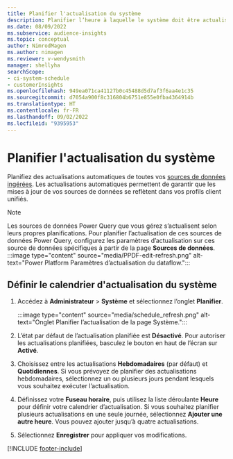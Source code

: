 ```yaml
---
title: Planifier l'actualisation du système
description: Planifier l’heure à laquelle le système doit être actualisé
ms.date: 08/09/2022
ms.subservice: audience-insights
ms.topic: conceptual
author: NimrodMagen
ms.author: nimagen
ms.reviewer: v-wendysmith
manager: shellyha
searchScope:
- ci-system-schedule
- customerInsights
ms.openlocfilehash: 949ea071ca41127b0c45488d5d7af3f6aa4e1c35
ms.sourcegitcommit: d7054a900f8c316804b6751e855e0fba4364914b
ms.translationtype: HT
ms.contentlocale: fr-FR
ms.lasthandoff: 09/02/2022
ms.locfileid: "9395953"
---
```

# <a name="schedule-system-refresh"></a>Planifier l'actualisation du système

Planifiez des actualisations automatiques de toutes vos [sources de données ingérées](data-sources.md). Les actualisations automatiques permettent de garantir que les mises à jour de vos sources de données se reflètent dans vos profils client unifiés.

> [!NOTE]
> Les sources de données Power Query que vous gérez s’actualisent selon leurs propres planifications. Pour planifier l’actualisation de ces sources de données Power Query, configurez les paramètres d’actualisation sur ces source de données spécifiques à partir de la page **Sources de données**.
> :::image type="content" source="media/PPDF-edit-refresh.png" alt-text="Power Platform Paramètres d’actualisation du dataflow.":::

## <a name="set-system-refresh-schedule"></a>Définir le calendrier d'actualisation du système

1. Accédez à **Administrateur** > **Système** et sélectionnez l’onglet **Planifier**.

   :::image type="content" source="media/schedule_refresh.png" alt-text="Onglet Planifier l’actualisation de la page Système.":::

1. L’état par défaut de l’actualisation planifiée est **Désactivé**. Pour autoriser les actualisations planifiées, basculez le bouton en haut de l’écran sur **Activé**.

1. Choisissez entre les actualisations **Hebdomadaires** (par défaut) et **Quotidiennes**. Si vous prévoyez de planifier des actualisations hebdomadaires, sélectionnez un ou plusieurs jours pendant lesquels vous souhaitez exécuter l’actualisation.

1. Définissez votre **Fuseau horaire**, puis utilisez la liste déroulante **Heure** pour définir votre calendrier d’actualisation. Si vous souhaitez planifier plusieurs actualisations en une seule journée, sélectionnez **Ajouter une autre heure**. Vous pouvez ajouter jusqu’à quatre actualisations.

1. Sélectionnez **Enregistrer** pour appliquer vos modifications.

[!INCLUDE [footer-include](includes/footer-banner.md)]
